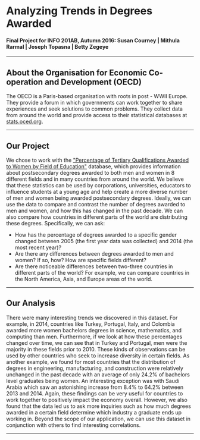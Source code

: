 Analyzing Trends in Degrees Awarded 
===================================
#### Final Project for INFO 201AB, Autumn 2016: Susan Courney | Mithula Rarmal | Joseph Topasna | Betty Zegeye 
*** 
## About the Organisation for Economic Co-operation and Development (OECD)
  The OECD is a Paris-based organisation with roots in post - WWII Europe. They provide a forum in which governments can work together to share experiences and seek solutions to common problems.  They collect data from around the world and provide access to their statistical databases at [stats.oced.org](http://stats.oecd.org/). 

***

## Our Project
We chose to work with the ["Percentage of Tertiary Qualifications Awarded to Women by Field of Education"](http://stats.oecd.org//Index.aspx?QueryId=70547#) database, which provides information about postsecondary degrees awarded to both men and women in 8 different fields and in many countries from around the world. We believe that these statistics can be used by corporations, universities, educators to influence students at a young age and help create a more diverse number of men and women being awarded postsecondary degrees. 
Ideally, we can use the data to compare and contrast the number of degrees awarded to men and women, and how this has changed in the past decade.  We can also compare how countries in different parts of the world are distributing these degrees. 
Specifically, we can ask:
* How has the percentage of degrees awarded to a specific gender changed between 2005 (the first year data was collected) and 2014 (the most recent year)?
* Are there any differences between degrees awarded to men and women? If so, how? How are specific fields different?
* Are there noticeable differences between two-three countries in different parts of the world? For example, we can compare countries in the North America, Asia, and Europe areas of the world. 

***

## Our Analysis
There were many interesting trends we discovered in this dataset. For example, in 2014, countries like Turkey, Portugal, Italy, and Colombia awarded more women bachelors degrees in science, mathematics, and computing than men. Furthermore, if we look at how these percentages changed over time, we can see that in Turkey and Portugal, men were the majority in these fields prior to 2010. These kinds of observations can be used by other countries who seek to increase diversity in certain fields.
As another example, we found for most countries that the distribution of degrees in engineering, manufacturing, and construction were relatively unchanged in the past decade with an average of only 24.2% of bachelors level graduates being women. An interesting exception was with Saudi Arabia which saw an astonishing increase from 8.4% to 64.2% between 2013 and 2014. Again, these findings can be very useful for countries to work together to positively impact the economy overall. However, we also found that the data led us to ask more inquiries such as how much degrees awarded in a certain field determine which industry a graduate ends up working in. Beyond the scope of our application, we can use this dataset in conjunction with others to find interesting correlations. 

****


